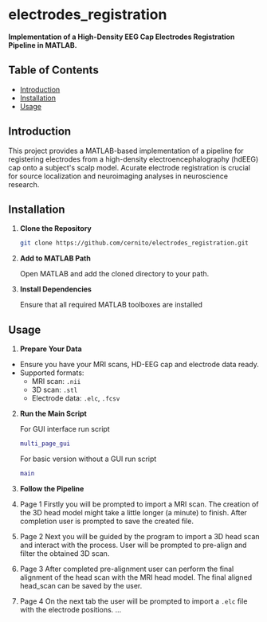 # electrodes_registration

**Implementation of a High-Density EEG Cap Electrodes Registration Pipeline in MATLAB.**

## Table of Contents

- [Introduction](#introduction)
- [Installation](#installation)
- [Usage](#usage)

## Introduction

This project provides a MATLAB-based implementation of a pipeline for registering electrodes from a high-density electroencephalography (hdEEG) cap onto a subject's scalp model. Acurate electrode registration is crucial for source localization and neuroimaging analyses in neuroscience research.
 
## Installation

1. **Clone the Repository**

   ```bash
   git clone https://github.com/cernito/electrodes_registration.git
   ```
   
2. **Add to MATLAB Path**

   Open MATLAB and add the cloned directory to your path.

3. **Install Dependencies**

   Ensure that all required MATLAB toolboxes are installed

## Usage

1. **Prepare Your Data**

- Ensure you have your MRI scans, HD-EEG cap and electrode data ready.
- Supported formats:
  - MRI scan: `.nii`
  - 3D scan: `.stl`
  - Electrode data: `.elc`, `.fcsv`
 
2. **Run the Main Script**

   For GUI interface run script
   ```matlab
   multi_page_gui
   ```

   For basic version without a GUI run script 
   ```matlab
   main
   ```

2. **Follow the Pipeline**

1. Page 1
   Firstly you will be prompted to import a MRI scan.
   The creation of the 3D head model might take a little longer (a minute) to finish.
   After completion user is prompted to save the created file.

2. Page 2
   Next you will be guided by the program to import a 3D head scan and interact with the process.
   User will be prompted to pre-align and filter the obtained 3D scan.

3. Page 3
   After completed pre-alignment user can perform the final alignment of the head scan with the MRI head model.
   The final aligned head_scan can be saved by the user.

4. Page 4
   On the next tab the user will be prompted to import a `.elc` file with the electrode positions.
   ...

